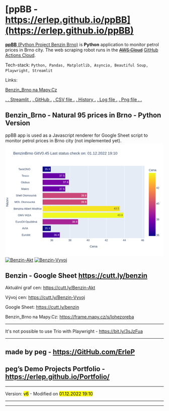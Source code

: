 # [ppBB - https://erlep.github.io/ppBB](https://erlep.github.io/ppBB)

[**ppBB** (Python Project Benzin Brno)](https://github.com/erlep/ppBB) is **Python** application to monitor petrol prices in Brno city.
The web scraping robot runs in the ~~[AWS Cloud](https://aws.amazon.com)~~ [GitHub Actions Cloud](https://github.com/).

Tech-stack: `Python, Pandas, Matplotlib, Asyncio, Beautiful Soup, Playwright, Streamlit`

Links:

[Benzin_Brno na Mapy.Cz](https://frame.mapy.cz/s/lohezoreba)

[. . Streamlit .](https://share.streamlit.io/erlep/ppbb/main/bbWeb.py)
[. GitHub .](https://github.com/erlep/ppBB)
[. CSV file .](https://raw.githubusercontent.com/erlep/ppBB/main/bbCeny.csv)
[. History .](https://raw.githubusercontent.com/erlep/ppBB/main/bbCeny.Log)
[. Log file .](https://raw.githubusercontent.com/erlep/ppBB/main/DoChk.Log)
[. Png file . .](https://raw.githubusercontent.com/erlep/ppBB/main/bbCeny.png)

## Benzin_Brno - Natural 95 prices in Brno - Python Version

ppBB app is used as a Javascript renderer for Google Sheet script to monitor petrol prices in Brno city (not implemented yet).
[![Ceny](https://raw.githubusercontent.com/erlep/ppBB/main/bbCeny.png)](https://raw.githubusercontent.com/erlep/ppBB/main/bbCeny.png)
[![Benzin-Akt](https://docs.google.com/spreadsheets/d/e/2PACX-1vStPblBtmg4O4ddc6pOF9edeu-IzfsjxmynNpqzs3me9czw5K1aIIBw4HW9Cni9vM7Kse8QQTh0GG8a/pubchart?oid=678203108&format=image)](https://docs.google.com/spreadsheets/d/e/2PACX-1vStPblBtmg4O4ddc6pOF9edeu-IzfsjxmynNpqzs3me9czw5K1aIIBw4HW9Cni9vM7Kse8QQTh0GG8a/pubchart?oid=678203108&format=interactive)
[![Benzin-Vyvoj](https://docs.google.com/spreadsheets/d/e/2PACX-1vStPblBtmg4O4ddc6pOF9edeu-IzfsjxmynNpqzs3me9czw5K1aIIBw4HW9Cni9vM7Kse8QQTh0GG8a/pubchart?oid=451896964&format=image)](https://docs.google.com/spreadsheets/d/e/2PACX-1vStPblBtmg4O4ddc6pOF9edeu-IzfsjxmynNpqzs3me9czw5K1aIIBw4HW9Cni9vM7Kse8QQTh0GG8a/pubchart?oid=451896964&format=interactive)

## Benzin - Google Sheet <https://cutt.ly/benzin>

Aktuální graf cen: <https://cutt.ly/Benzin-Akt>

Vývoj cen: <https://cutt.ly/Benzin-Vyvoj>

Google Sheet: <https://cutt.ly/benzin>

Benzin_Brno na Mapy.Cz: <https://frame.mapy.cz/s/lohezoreba>

---

It's not possible to use Trio with Playwright - https://bit.ly/3sJzFua

---

## made by peg - <https://GitHub.com/ErleP>

## peg’s Demo Projects Portfolio - <https://erlep.github.io/Portfolio/>

---

Version: <mark>v6</mark> - Modified on <mark>01.12.2022 19:10</mark>

---

---
